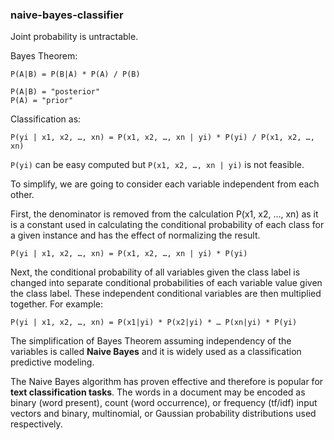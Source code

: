 ### naive-bayes-classifier

Joint probability is untractable.

Bayes Theorem:

```
P(A|B) = P(B|A) * P(A) / P(B)

P(A|B) = "posterior"
P(A) = "prior"
```

Classification as:

```
P(yi | x1, x2, …, xn) = P(x1, x2, …, xn | yi) * P(yi) / P(x1, x2, …, xn)
```

`P(yi)` can be easy computed but `P(x1, x2, …, xn | yi)` is not feasible.

To simplify, we are going to consider each variable independent from each other.

First, the denominator is removed from the calculation P(x1, x2, …, xn) as it is a constant used in calculating the conditional probability of each class for a given instance and has the effect of normalizing the result.

```
P(yi | x1, x2, …, xn) = P(x1, x2, …, xn | yi) * P(yi)
```

Next, the conditional probability of all variables given the class label is changed into separate conditional probabilities of each variable value given the class label. These independent conditional variables are then multiplied together. For example:

```
P(yi | x1, x2, …, xn) = P(x1|yi) * P(x2|yi) * … P(xn|yi) * P(yi)
```

The simplification of Bayes Theorem assuming independency of the variables is called __Naive Bayes__ and it is widely used as a classification predictive modeling.

The Naive Bayes algorithm has proven effective and therefore is popular for __text classification tasks__. The words in a document may be encoded as binary (word present), count (word occurrence), or frequency (tf/idf) input vectors and binary, multinomial, or Gaussian probability distributions used respectively.
